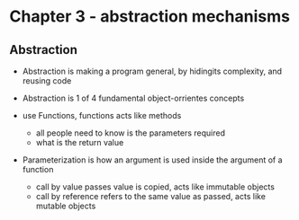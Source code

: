 # Chapter 3 - abstraction mechanisms

## Abstraction
* Abstraction is making a program general, by hidingits complexity, and reusing code

* Abstraction is 1 of 4 fundamental object-orrientes concepts

* use Functions, functions acts like methods
    * all people need to know is the parameters required
    * what is the return value

* Parameterization is how an argument is used inside the argument of a function
    * call by value passes value is copied, acts like immutable objects
    * call by reference refers to the same value as passed, acts like mutable objects